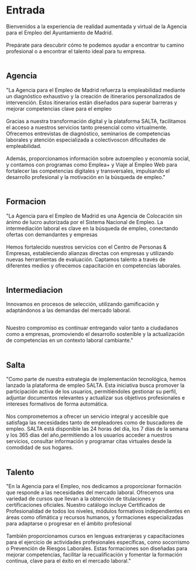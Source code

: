 # Entrada

Bienvenidos a la experiencia de realidad aumentada y virtual de la Agencia para el Empleo del Ayuntamiento de Madrid. <br><br>
Prepárate para descubrir cómo te podemos ayudar a encontrar tu camino profesional o a encontrar el talento ideal para tu empresa.<br><br>


## Agencia

 "La Agencia para el Empleo de Madrid refuerza la empleabilidad mediante un diagnóstico exhaustivo y la creación de itinerarios personalizados de intervención. Estos itinerarios están diseñados para superar barreras y mejorar competencias clave para el empleo<br><br>
Gracias a nuestra transformación digital y la plataforma SALTA, facilitamos el acceso a nuestros servicios tanto presencial como virtualmente. Ofrecemos entrevistas de diagnóstico, seminarios de competencias laborales y atención especializada a colectivoscon dificultades de empleabilidad.<br><br>
Además, proporcionamos información sobre autoempleo y economía social, y contamos con programas como Emplea+ y Viaje al Empleo Web para fortalecer las competencias digitales y transversales, impulsando el desarrollo profesional y la motivación en la búsqueda de empleo."
<br><br>

## Formacion

"La Agencia para el Empleo de Madrid es una Agencia de Colocación sin ánimo de lucro autorizada por el Sistema Nacional de Empleo. La intermediación laboral es clave en la búsqueda de empleo, conectando ofertas con demandantes y empresas<br><br>
Hemos fortalecido nuestros servicios con el Centro de Personas & Empresas, estableciendo alianzas directas con empresas y utilizando nuevas herramientas de evaluación. Captamos talento a través de diferentes medios y ofrecemos capacitación en competencias laborales. <br><br>

## Intermediacion

Innovamos en procesos de selección, utilizando gamificación y adaptándonos a las demandas del mercado laboral. <br><br>

Nuestro compromiso es continuar entregando valor tanto a ciudadanos como a empresas, promoviendo el desarrollo sostenible y la actualización de competencias en un contexto laboral cambiante."
<br><br>


## Salta

"Como parte de nuestra estrategia de implementación tecnológica, hemos lanzado la plataforma de empleo SALTA. Esta iniciativa busca promover la participación activa de los usuarios, permitiéndoles gestionar su perfil, adjuntar documentos relevantes y actualizar sus objetivos profesionales e intereses formativos de forma automática.<br><br>
Nos comprometemos a ofrecer un servicio integral y accesible que satisfaga las necesidades tanto de empleadores como de buscadores de empleo. SALTA está disponible las 24 horas del día, los 7 días de la semana y los 365 días del año,permitiendo a los usuarios acceder a nuestros servicios, consultar información y programar citas virtuales desde la comodidad de sus hogares. <br><br>

## Talento

"En la Agencia para el Empleo, nos dedicamos a proporcionar formación que responde a las necesidades del mercado laboral. Ofrecemos una variedad de cursos que llevan a la obtención de titulaciones y certificaciones oficiales. Nuestro catálogo incluye Certificados de Profesionalidad de todos los niveles, módulos formativos independientes en áreas como ofimática y recursos humanos, y formaciones especializadas para adaptarse o progresar en el ámbito profesional <br><br>
También proporcionamos cursos en lenguas extranjeras y capacitaciones para el ejercicio de actividades profesionales específicas, como socorrismo o Prevención de Riesgos Laborales. Estas formaciones son diseñadas para mejorar competencias, facilitar la recualificación y fomentar la formación continua, clave para el éxito en el mercado laboral."<br><br>

